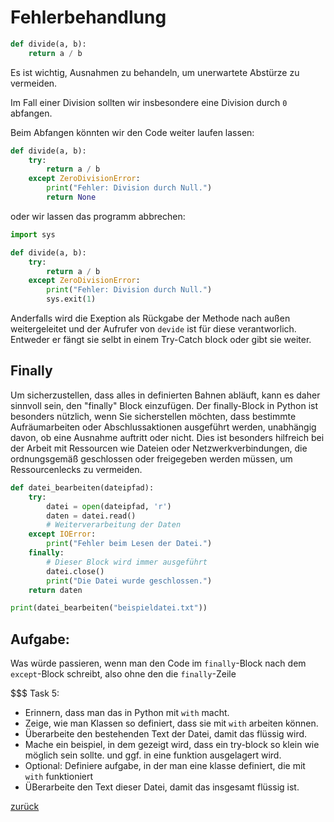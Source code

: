 # Fehlerbehandlung

```python
def divide(a, b):
    return a / b
```

Es ist wichtig, Ausnahmen zu behandeln, um unerwartete Abstürze zu vermeiden.

Im Fall einer Division sollten wir insbesondere eine Division durch `0` abfangen.

Beim Abfangen könnten wir den Code weiter laufen lassen:

```python
def divide(a, b):
    try:
        return a / b
    except ZeroDivisionError:
        print("Fehler: Division durch Null.")
        return None
```

oder wir lassen das programm abbrechen:

```python
import sys

def divide(a, b):
    try:
        return a / b
    except ZeroDivisionError:
        print("Fehler: Division durch Null.")
        sys.exit(1)
```

Anderfalls wird die Exeption als Rückgabe der Methode nach außen weitergeleitet und der Aufrufer von `devide` ist für diese verantworlich.
Entweder er fängt sie selbt in einem Try-Catch block oder gibt sie weiter.

## Finally

Um sicherzustellen, dass alles in definierten Bahnen abläuft, kann es daher sinnvoll sein, den "finally" Block
einzufügen. Der finally-Block in Python ist besonders nützlich, wenn Sie sicherstellen möchten, dass bestimmte
Aufräumarbeiten oder Abschlussaktionen ausgeführt werden, unabhängig davon, ob eine Ausnahme auftritt oder nicht. Dies
ist besonders hilfreich bei der Arbeit mit Ressourcen wie Dateien oder Netzwerkverbindungen, die ordnungsgemäß
geschlossen oder freigegeben werden müssen, um Ressourcenlecks zu vermeiden.

```python
def datei_bearbeiten(dateipfad):
    try:
        datei = open(dateipfad, 'r')
        daten = datei.read()
        # Weiterverarbeitung der Daten
    except IOError:
        print("Fehler beim Lesen der Datei.")
    finally:
        # Dieser Block wird immer ausgeführt
        datei.close()
        print("Die Datei wurde geschlossen.")
    return daten

print(datei_bearbeiten("beispieldatei.txt"))
```
## Aufgabe: 
Was würde passieren, wenn man den Code im `finally`-Block nach dem `except`-Block schreibt, also ohne den die `finally`-Zeile

$$$ Task 5:
* Erinnern, dass man das in Python mit `with` macht.
* Zeige, wie man Klassen so definiert, dass sie mit `with` arbeiten können.
* Überarbeite den bestehenden Text der Datei, damit das flüssig wird.
* Mache ein beispiel, in dem gezeigt wird, dass ein try-block so klein wie möglich sein sollte. und ggf. in eine funktion ausgelagert wird.
* Optional: Definiere aufgabe, in der man eine klasse definiert, die mit `with` funktioniert
* ÜBerarbeite den Text dieser Datei, damit das insgesamt flüssig ist.

[zurück](../TheGoodPractices)
